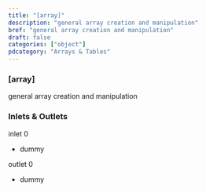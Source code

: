 ```yaml
---
title: "[array]"
description: "general array creation and manipulation"
bref: "general array creation and manipulation"
draft: false
categories: ["object"]
pdcategory: "Arrays & Tables"
---
```


### [array]

general array creation and manipulation

### Inlets & Outlets

inlet 0

 - dummy

outlet 0

 - dummy
 
